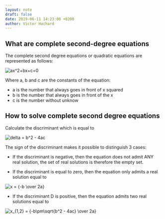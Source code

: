 ```yaml
---
layout: note
draft: false
date: 2019-06-11 14:23:00 +0200
author: Victor Hachard
---
```


## What are complete second-degree equations

The complete second degree equations or quadratic equations are represented as follows:

<img src="https://tex.s2cms.ru/svg/ax%5E2%2Bbx%2Bc%3D0" alt="ax^2+bx+c=0" />

Where a, b and c are the constants of the equation:

- a is the number that always goes in front of x squared
- b is the number that always goes in front of the x
- c is the number without unknow


## How to solve complete second degree equations

Calculate the discriminant which is equal to

<img src="https://tex.s2cms.ru/svg/delta%20%3D%20b%5E2%20-%204ac" alt="delta = b^2 - 4ac" />

The sign of the discriminant makes it possible to distinguish 3 cases:

- If the discriminant is negative, then the equation does not admit ANY real solution, the set of real solutions is therefore the empty set.

- If the discriminant is equal to zero, then the equation only admits a real solution equal to

 <img src="https://tex.s2cms.ru/svg/x%20%3D%20%7B-b%20%5Cover%202a%7D" alt="x = {-b \over 2a}" />

- If the discriminant D is positive, then the equation admits two real solutions equal to

 <img src="https://tex.s2cms.ru/svg/x_%7B1%2C2%7D%20%3D%20%7B-b%5Cpm%5Csqrt%7Bb%5E2%20-%204ac%7D%20%5Cover%202a%7D" alt="x_{1,2} = {-b\pm\sqrt{b^2 - 4ac} \over 2a}" />
